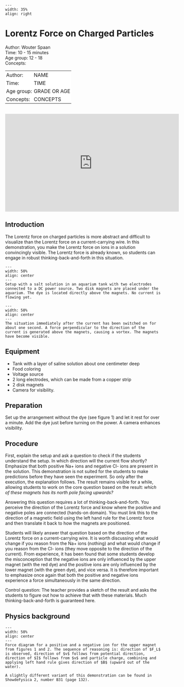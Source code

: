 ```{figure} ../../figures/busy.png
---
width: 35%
align: right
```

# Lorentz Force on Charged Particles

Author: Wouter Spaan    \
Time:	 10 - 15 minutes\
Age group:	12 - 18\
Concepts:	
<table style="width: 100%; border-collapse: collapse; border: none;">
    <tr style="background-color: white;"> 
        <td style="text-align: left; padding: 3px; border: none;">Author:</td>
        <td style="text-align: left; padding: 3px; border: none;">NAME</td>
    </tr>
    <tr style="background-color: white;">
        <td style="text-align: left; padding: 3px; border: none;">Time:</td>
        <td style="text-align: left; padding: 3px; border: none;">TIME</td>
    </tr>
    <tr style="background-color: white;">
        <td style="text-align: left; padding: 3px; border: none;">Age group:</td>
        <td style="text-align: left; padding: 3px; border: none;">GRADE OR AGE</td>
    </tr>
    <tr style="background-color: white;">
        <td style="text-align: left; padding: 3px; border: none;">Concepts:</td>
        <td style="text-align: left; padding: 3px; border: none;">CONCEPTS</td>
    </tr>
</table><br>

<iframe width="560" height="315" src="https://www.youtube.com/embed/NFaxzS9x4OU?si=KtAj052A9xX0u6e3" title="YouTube video player" frameborder="0" allow="accelerometer; autoplay; clipboard-write; encrypted-media; gyroscope; picture-in-picture; web-share" referrerpolicy="strict-origin-when-cross-origin" allowfullscreen></iframe>

## Introduction
The Lorentz force on charged particles is more abstract and difficult to visualize than the Lorentz force on a current-carrying wire. In this demonstration, you make the Lorentz force on ions in a solution convincingly visible. The Lorentz force is already known, so students can engage in robust thinking-back-and-forth in this situation.

```{figure} demo84_figure1.jpg
---
width: 50%
align: center 
---
Setup with a salt solution in an aquarium tank with two electrodes connected to a DC power source. Two disk magnets are placed under the aquarium. The dye is located directly above the magnets. No current is flowing yet.
```



```{figure} demo84_figure2.jpg
---
width: 50%
align: center 
---
The situation immediately after the current has been switched on for about one second. A force perpendicular to the direction of the current is generated above the magnets, causing a vortex. The magnets have become visible.
```


## Equipment
- Tank with a layer of saline solution about one centimeter deep
- Food coloring
- Voltage source
- 2 long electrodes, which can be made from a copper strip
- 2 disk magnets
- Camera for visibility.

## Preparation
Set up the arrangement without the dye (see figure 1) and let it rest for over a minute. Add the dye just before turning on the power. A camera enhances visibility.

## Procedure
First, explain the setup and ask a question to check if the students understand the setup. In which direction will the current flow shortly? Emphasize that both positive Na+ ions and negative Cl- ions are present in the solution.
This demonstration is not suited for the students to make predictions before they have seen the experiment. So only after the execution, the explanation follows. The result remains visible for a while, allowing students to work on the core question based on the result: _which of these magnets has its north pole facing upwards?_

Answering this question requires a lot of thinking-back-and-forth. You perceive the direction of the Lorentz force and know where the positive and negative poles are connected (hands-on domain). You must link this to the direction of a magnetic field using the left hand rule for the Lorentz force and then translate it back to how the magnets are positioned.

Students will likely answer that question based on the direction of the Lorentz force on a current-carrying wire. It is worth discussing what would change if you reason from the Na+ ions (nothing) and what would change if you reason from the Cl- ions (they move opposite to the direction of the current). From experience, it has been found that some students develop the misconception that the negative ions are only influenced by the upper magnet (with the red dye) and the positive ions are only influenced by the lower magnet (with the green dye), and vice versa. It is therefore important to emphasize once again that both the positive and negative ions experience a force simultaneously in the same direction.

Control question: The teacher provides a sketch of the result and asks the students to figure out how to achieve that with these materials. Much thinking-back-and-forth is guaranteed here.

## Physics background
```{figure} demo84_figure3.png
---
width: 50%
align: center 
---
Force diagram for a positive and a negative ion for the upper magnet from figures 1 and 2. The sequence of reasoning is: direction of $F_L$ is observed, direction of $v$ follows from potential direction, direction of $I$ follows from $v$ and particle charge, combining and applying left hand rule gives direction of $B$ (upward out of the water).
```


```{tip}
A slightly different variant of this demonstration can be found in ShowdeFysica 2, number B31 (page 132).
```
